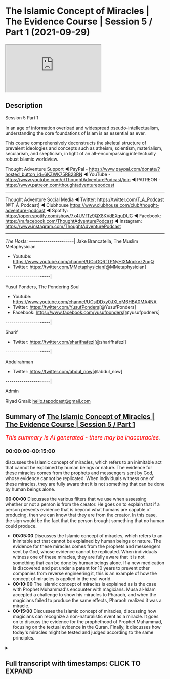 # The Islamic Concept of Miracles | The Evidence Course | Session 5 / Part 1 (2021-09-29)

<iframe loading='lazy' allow='autoplay' src='https://www.youtube.com/embed/GCmNMuWWaco'></iframe>

## Description

Session 5  Part 1

In an age of information overload and widespread pseudo-intellectualism, understanding the core foundations of Islam is as essential as ever.

This course comprehensively deconstructs the skeletal structure of prevalent ideologies and concepts such as atheism, scientism, materialism, secularism, and skepticism, in light of an all-encompassing intellectually robust Islamic worldview.

Thought Adventure Support
◄ PayPal - <https://www.paypal.com/donate/?hosted_button_id=6KZWK75RB23RN>
◄ YouTube - <https://www.youtube.com/c/ThoughtAdventurePodcast/join>
◄ PATREON - <https://www.patreon.com/thoughtadventurepodcast>
____________________________________________________________________

Thought Adventure Social Media
◄ Twitter: <https://twitter.com/T_A_Podcast​​> [@T_A_Podcast]
◄ Clubhouse <https://www.clubhouse.com/club/thought-adventure-podcast>
◄ Spotify: <https://open.spotify.com/show/7x4UVfTz9QX8KVdEXquDUC>
◄ Facebook: <https://m.facebook.com/ThoughtAdventurePodcast>
◄ Instagram: <https://www.instagram.com/ThoughtAdventurePodcast​>

----------------------------------------------------------------

*The Hosts:*
----------------------|
Jake Brancatella, The Muslim Metaphysician

- Youtube: <https://www.youtube.com/channel/UCcGQRfTPNyHlXMqckvz2uqQ>
- Twitter:  <https://twitter.com/MMetaphysician​​> [@MMetaphysician]

----------------------|

Yusuf Ponders, The Pondering Soul

- Youtube: <https://www.youtube.com/channel/UCsiDDxy0JXLqM6HBA0MA4NA>
- Twitter: <https://twitter.com/YusufPonders​​> [@YusufPonders]
- Facebook: <https://www.facebook.com/yusufponders​> [@yusufpodners]

----------------------|

Sharif

- Twitter: <https://twitter.com/sharifhafezi​​> [@sharifhafezi]

----------------------|

Abdulrahman

- Twitter: <https://twitter.com/abdul_now​> [@abdul_now]

----------------------|

Admin

Riyad
Gmail: hello.tapodcast@gmail.com

## Summary of [The Islamic Concept of Miracles | The Evidence Course | Session 5 / Part 1](https://www.youtube.com/watch?v=GCmNMuWWaco)

*<span style="color:red; font-size:125%">This summary is AI generated - there may be inaccuracies</span>. [](/)*

### <a onclick="modifyYTiframeseektime('0')">00:00:00-00:15:00</a>

 discusses the Islamic concept of miracles, which refers to an inimitable act that cannot be explained by human beings or nature. The evidence for these miracles comes from the prophets and messengers sent by God, whose evidence cannot be replicated. When individuals witness one of these miracles, they are fully aware that it is not something that can be done by human beings alone.

**<a onclick="modifyYTiframeseektime('0')">00:00:00</a>** Discusses the various filters that we use when assessing whether or not a person is from the creator. He goes on to explain that if a person presents evidence that is beyond what humans are capable of producing, then we can know that they are from the creator. In this case, the sign would be the fact that the person brought something that no human could produce.

- **<a onclick="modifyYTiframeseektime('300')">00:05:00</a>** Discusses the Islamic concept of miracles, which refers to an inimitable act that cannot be explained by human beings or nature. The evidence for these miracles comes from the prophets and messengers sent by God, whose evidence cannot be replicated. When individuals witness one of these miracles, they are fully aware that it is not something that can be done by human beings alone. If a new medication is discovered and put under a patent for 10 years to prevent other companies from reverse engineering it, this is an example of how the concept of miracles is applied in the real world.
- **<a onclick="modifyYTiframeseektime('600')">00:10:00</a>** The Islamic concept of miracles is explained  as is the case with Prophet Muhammad's encounter with magicians. Musa al-Islam accepted a challenge to show his miracles to Pharaoh, and when the magicians failed to produce the same effects, Pharaoh realized it was a miracle.
- **<a onclick="modifyYTiframeseektime('900')">00:15:00</a>** Discusses the Islamic concept of miracles, discussing how magicians can recognize a non-naturalistic event as a miracle. It goes on to discuss the evidence for the prophethood of Prophet Muhammad, focusing on the textual evidence in the Quran. Finally, it discusses how today's miracles might be tested and judged according to the same principles.

<details><summary><h2>Full transcript with timestamps: CLICK TO EXPAND</h2></summary>

<a onclick="modifyYTiframeseektime('14')">0:00:14</a> so now we're going into really the the  
<a onclick="modifyYTiframeseektime('16')">0:00:16</a> heart of the matter in terms of about  
<a onclick="modifyYTiframeseektime('19')">0:00:19</a> guidance from the creator  
<a onclick="modifyYTiframeseektime('20')">0:00:20</a> i section five and this is where we're  
<a onclick="modifyYTiframeseektime('23')">0:00:23</a> going to start to look at the miracle or  
<a onclick="modifyYTiframeseektime('25')">0:00:25</a> what we understand as the more jesus of  
<a onclick="modifyYTiframeseektime('27')">0:00:27</a> the prophet sallallahu alaihi in order  
<a onclick="modifyYTiframeseektime('29')">0:00:29</a> to prove the prophethood  
<a onclick="modifyYTiframeseektime('32')">0:00:32</a> but as i'm speaking i want you to  
<a onclick="modifyYTiframeseektime('33')">0:00:33</a> imagine that you're watching this video  
<a onclick="modifyYTiframeseektime('36')">0:00:36</a> and suddenly you hear the knocking on  
<a onclick="modifyYTiframeseektime('38')">0:00:38</a> the door  
<a onclick="modifyYTiframeseektime('39')">0:00:39</a> and you think well who's that  
<a onclick="modifyYTiframeseektime('41')">0:00:41</a> so you walk towards the door you open  
<a onclick="modifyYTiframeseektime('43')">0:00:43</a> the door and you have somebody there  
<a onclick="modifyYTiframeseektime('45')">0:00:45</a> who's claiming that he's received  
<a onclick="modifyYTiframeseektime('47')">0:00:47</a> revelation and guidance from the creator  
<a onclick="modifyYTiframeseektime('49')">0:00:49</a> you've already accepted that the creator  
<a onclick="modifyYTiframeseektime('51')">0:00:51</a> exists you've already accepted that we  
<a onclick="modifyYTiframeseektime('53')">0:00:53</a> have this innate nature that seeks out  
<a onclick="modifyYTiframeseektime('54')">0:00:54</a> the guidance from the creator and  
<a onclick="modifyYTiframeseektime('56')">0:00:56</a> therefore this is a person now has said  
<a onclick="modifyYTiframeseektime('59')">0:00:59</a> he's got that guidance would we accept  
<a onclick="modifyYTiframeseektime('61')">0:01:01</a> it  
<a onclick="modifyYTiframeseektime('62')">0:01:02</a> obviously not  
<a onclick="modifyYTiframeseektime('64')">0:01:04</a> we would naturally ask the question  
<a onclick="modifyYTiframeseektime('67')">0:01:07</a> where's your evidence where's your proof  
<a onclick="modifyYTiframeseektime('69')">0:01:09</a> and we would have certain filters as  
<a onclick="modifyYTiframeseektime('71')">0:01:11</a> well  
<a onclick="modifyYTiframeseektime('72')">0:01:12</a> in order to understand whether this  
<a onclick="modifyYTiframeseektime('74')">0:01:14</a> person is actually giving us revelation  
<a onclick="modifyYTiframeseektime('78')">0:01:18</a> from the creator  
<a onclick="modifyYTiframeseektime('79')">0:01:19</a> and why do we why do i say we have these  
<a onclick="modifyYTiframeseektime('81')">0:01:21</a> filters because some people say oh you  
<a onclick="modifyYTiframeseektime('83')">0:01:23</a> know what it's so difficult to go out  
<a onclick="modifyYTiframeseektime('86')">0:01:26</a> there and work out which religion is  
<a onclick="modifyYTiframeseektime('87')">0:01:27</a> correct because there's so many  
<a onclick="modifyYTiframeseektime('89')">0:01:29</a> religions out there do i have to study  
<a onclick="modifyYTiframeseektime('90')">0:01:30</a> every single religion in order to know  
<a onclick="modifyYTiframeseektime('93')">0:01:33</a> you know which one is from the guidance  
<a onclick="modifyYTiframeseektime('94')">0:01:34</a> from the creator but we've already got  
<a onclick="modifyYTiframeseektime('96')">0:01:36</a> filters  
<a onclick="modifyYTiframeseektime('97')">0:01:37</a> the first one is that if the religion  
<a onclick="modifyYTiframeseektime('100')">0:01:40</a> doesn't refer back to a creator like  
<a onclick="modifyYTiframeseektime('102')">0:01:42</a> maybe buddhism  
<a onclick="modifyYTiframeseektime('104')">0:01:44</a> then we know that that's incorrect  
<a onclick="modifyYTiframeseektime('105')">0:01:45</a> because there is a creator and therefore  
<a onclick="modifyYTiframeseektime('107')">0:01:47</a> this creator is the one whom we seek to  
<a onclick="modifyYTiframeseektime('109')">0:01:49</a> worship  
<a onclick="modifyYTiframeseektime('110')">0:01:50</a> similarly  
<a onclick="modifyYTiframeseektime('111')">0:01:51</a> if there's a a religion that claims to  
<a onclick="modifyYTiframeseektime('114')">0:01:54</a> be guidance from  
<a onclick="modifyYTiframeseektime('116')">0:01:56</a> the divine but believes in multiple gods  
<a onclick="modifyYTiframeseektime('119')">0:01:59</a> you can say well that's incorrect that's  
<a onclick="modifyYTiframeseektime('121')">0:02:01</a> irrational because there must be only  
<a onclick="modifyYTiframeseektime('123')">0:02:03</a> one creator and that is uh the necessary  
<a onclick="modifyYTiframeseektime('126')">0:02:06</a> independent being allah  
<a onclick="modifyYTiframeseektime('128')">0:02:08</a> so we can negate that  
<a onclick="modifyYTiframeseektime('130')">0:02:10</a> similarly if somebody turns around and  
<a onclick="modifyYTiframeseektime('132')">0:02:12</a> he starts to describe the creator or  
<a onclick="modifyYTiframeseektime('134')">0:02:14</a> talks about the creator as human being  
<a onclick="modifyYTiframeseektime('136')">0:02:16</a> or having human features or features of  
<a onclick="modifyYTiframeseektime('139')">0:02:19</a> creation i features of limited  
<a onclick="modifyYTiframeseektime('141')">0:02:21</a> contingent  
<a onclick="modifyYTiframeseektime('142')">0:02:22</a> limited contingent possible beings then  
<a onclick="modifyYTiframeseektime('144')">0:02:24</a> we can discount this particular religion  
<a onclick="modifyYTiframeseektime('148')">0:02:28</a> so we're only actually left with maybe  
<a onclick="modifyYTiframeseektime('150')">0:02:30</a> one or two  
<a onclick="modifyYTiframeseektime('152')">0:02:32</a> and obviously from this perspective we  
<a onclick="modifyYTiframeseektime('154')">0:02:34</a> are looking at the belief in  
<a onclick="modifyYTiframeseektime('157')">0:02:37</a> islam and what what it what it  
<a onclick="modifyYTiframeseektime('159')">0:02:39</a> how do we establish that but imagine if  
<a onclick="modifyYTiframeseektime('161')">0:02:41</a> this person knocked on the door so he he  
<a onclick="modifyYTiframeseektime('164')">0:02:44</a> goes through our filters he believes  
<a onclick="modifyYTiframeseektime('166')">0:02:46</a> that there is a creator he believes that  
<a onclick="modifyYTiframeseektime('167')">0:02:47</a> there's one creator he believes that the  
<a onclick="modifyYTiframeseektime('169')">0:02:49</a> creator is different to creation and is  
<a onclick="modifyYTiframeseektime('173')">0:02:53</a> you know beyond limitations and  
<a onclick="modifyYTiframeseektime('176')">0:02:56</a> therefore independent eternal and he  
<a onclick="modifyYTiframeseektime('178')">0:02:58</a> still claims  
<a onclick="modifyYTiframeseektime('179')">0:02:59</a> that he's got the guidance would we  
<a onclick="modifyYTiframeseektime('181')">0:03:01</a> accept it  
<a onclick="modifyYTiframeseektime('182')">0:03:02</a> no the next question would naturally  
<a onclick="modifyYTiframeseektime('184')">0:03:04</a> remain  
<a onclick="modifyYTiframeseektime('186')">0:03:06</a> where's your evidence where's your proof  
<a onclick="modifyYTiframeseektime('189')">0:03:09</a> where's the sign or the evidence for us  
<a onclick="modifyYTiframeseektime('192')">0:03:12</a> to know that what you're saying is  
<a onclick="modifyYTiframeseektime('194')">0:03:14</a> actually from the creator  
<a onclick="modifyYTiframeseektime('196')">0:03:16</a> and so we have to ask ourselves the  
<a onclick="modifyYTiframeseektime('198')">0:03:18</a> question  
<a onclick="modifyYTiframeseektime('199')">0:03:19</a> what in this situation would constitute  
<a onclick="modifyYTiframeseektime('201')">0:03:21</a> proof what would constitute evidence  
<a onclick="modifyYTiframeseektime('203')">0:03:23</a> that a person's claim to receive message  
<a onclick="modifyYTiframeseektime('206')">0:03:26</a> from the divine from the creator from  
<a onclick="modifyYTiframeseektime('208')">0:03:28</a> allah  
<a onclick="modifyYTiframeseektime('210')">0:03:30</a> is actually a true evidence  
<a onclick="modifyYTiframeseektime('214')">0:03:34</a> and  
<a onclick="modifyYTiframeseektime('216')">0:03:36</a> really what we understand  
<a onclick="modifyYTiframeseektime('218')">0:03:38</a> that the only way that we could work out  
<a onclick="modifyYTiframeseektime('220')">0:03:40</a> whether this person is really truly from  
<a onclick="modifyYTiframeseektime('222')">0:03:42</a> the creator really truly from any the uh  
<a onclick="modifyYTiframeseektime('227')">0:03:47</a> you know receiving a message or evidence  
<a onclick="modifyYTiframeseektime('229')">0:03:49</a> from the creator from allah  
<a onclick="modifyYTiframeseektime('231')">0:03:51</a> then as a result we would seek out the  
<a onclick="modifyYTiframeseektime('233')">0:03:53</a> only way we'd do that is we would seek  
<a onclick="modifyYTiframeseektime('235')">0:03:55</a> out some sign or evidence that only the  
<a onclick="modifyYTiframeseektime('238')">0:03:58</a> creator himself  
<a onclick="modifyYTiframeseektime('240')">0:04:00</a> allah  
<a onclick="modifyYTiframeseektime('242')">0:04:02</a> could produce  
<a onclick="modifyYTiframeseektime('244')">0:04:04</a> so it would be something that would be  
<a onclick="modifyYTiframeseektime('245')">0:04:05</a> beyond what human beings could do so if  
<a onclick="modifyYTiframeseektime('248')">0:04:08</a> a person turns around and said my sign  
<a onclick="modifyYTiframeseektime('250')">0:04:10</a> or my evidence that i am from the  
<a onclick="modifyYTiframeseektime('251')">0:04:11</a> creator and he brings out you know  
<a onclick="modifyYTiframeseektime('254')">0:04:14</a> you know something you know some sort of  
<a onclick="modifyYTiframeseektime('256')">0:04:16</a> weird evidence but the evidence is  
<a onclick="modifyYTiframeseektime('258')">0:04:18</a> something that i could have produced or  
<a onclick="modifyYTiframeseektime('260')">0:04:20</a> another person i know could have  
<a onclick="modifyYTiframeseektime('262')">0:04:22</a> produced then i know this person doesn't  
<a onclick="modifyYTiframeseektime('264')">0:04:24</a> really have a sign or evidence that he  
<a onclick="modifyYTiframeseektime('266')">0:04:26</a> is from the creator he is from allah  
<a onclick="modifyYTiframeseektime('270')">0:04:30</a> so  
<a onclick="modifyYTiframeseektime('271')">0:04:31</a> naturally then we would ask the question  
<a onclick="modifyYTiframeseektime('277')">0:04:37</a> naturally then we would ask the question  
<a onclick="modifyYTiframeseektime('279')">0:04:39</a> what is that sign well that sign is the  
<a onclick="modifyYTiframeseektime('281')">0:04:41</a> fact that he's brought something that  
<a onclick="modifyYTiframeseektime('283')">0:04:43</a> has some any uh  
<a onclick="modifyYTiframeseektime('285')">0:04:45</a> you know something that no human being  
<a onclick="modifyYTiframeseektime('287')">0:04:47</a> can do  
<a onclick="modifyYTiframeseektime('288')">0:04:48</a> and so allah he mentions insult hadid  
<a onclick="modifyYTiframeseektime('292')">0:04:52</a> verse chapter 57 verse 25  
<a onclick="modifyYTiframeseektime('302')">0:05:02</a> says indeed we have sent our messengers  
<a onclick="modifyYTiframeseektime('305')">0:05:05</a> with clear proofs  
<a onclick="modifyYTiframeseektime('307')">0:05:07</a> and revealed with them the book the  
<a onclick="modifyYTiframeseektime('309')">0:05:09</a> scripture and the balance  
<a onclick="modifyYTiframeseektime('312')">0:05:12</a> it's the verse that i mentioned in the  
<a onclick="modifyYTiframeseektime('313')">0:05:13</a> previous video  
<a onclick="modifyYTiframeseektime('315')">0:05:15</a> so allah is saying that every time he  
<a onclick="modifyYTiframeseektime('317')">0:05:17</a> sent a messenger  
<a onclick="modifyYTiframeseektime('318')">0:05:18</a> he sent with them evidence and proof  
<a onclick="modifyYTiframeseektime('321')">0:05:21</a> just like we said we would look for  
<a onclick="modifyYTiframeseektime('322')">0:05:22</a> evidence and proof from a person  
<a onclick="modifyYTiframeseektime('325')">0:05:25</a> knocking on our door claiming that he's  
<a onclick="modifyYTiframeseektime('326')">0:05:26</a> got guidance then similarly we would  
<a onclick="modifyYTiframeseektime('328')">0:05:28</a> look for evidence and alice panzer says  
<a onclick="modifyYTiframeseektime('331')">0:05:31</a> that he has sent messengers with  
<a onclick="modifyYTiframeseektime('332')">0:05:32</a> evidence and proof and what is that  
<a onclick="modifyYTiframeseektime('335')">0:05:35</a> evidence and proof that we're looking  
<a onclick="modifyYTiframeseektime('336')">0:05:36</a> for the inimitable or the the ability to  
<a onclick="modifyYTiframeseektime('339')">0:05:39</a> produce or evidence something that only  
<a onclick="modifyYTiframeseektime('342')">0:05:42</a> the creator could have brought about  
<a onclick="modifyYTiframeseektime('344')">0:05:44</a> this is what we're looking for  
<a onclick="modifyYTiframeseektime('346')">0:05:46</a> in essence what we are looking for is  
<a onclick="modifyYTiframeseektime('349')">0:05:49</a> something that we call a miracle or in  
<a onclick="modifyYTiframeseektime('352')">0:05:52</a> arabic more precisely  
<a onclick="modifyYTiframeseektime('355')">0:05:55</a> inimitable acts so we're looking for an  
<a onclick="modifyYTiframeseektime('357')">0:05:57</a> inimitable act what we also could refer  
<a onclick="modifyYTiframeseektime('360')">0:06:00</a> to as a non-naturalistic explanation not  
<a onclick="modifyYTiframeseektime('363')">0:06:03</a> something i could explain by the nature  
<a onclick="modifyYTiframeseektime('365')">0:06:05</a> not something i could explain by human  
<a onclick="modifyYTiframeseektime('367')">0:06:07</a> being production but rather it has no  
<a onclick="modifyYTiframeseektime('370')">0:06:10</a> explanation except that they say you  
<a onclick="modifyYTiframeseektime('372')">0:06:12</a> know it has to have come from the  
<a onclick="modifyYTiframeseektime('374')">0:06:14</a> creator in order to cause that for  
<a onclick="modifyYTiframeseektime('376')">0:06:16</a> example  
<a onclick="modifyYTiframeseektime('377')">0:06:17</a> the event of prophet ibrahim  
<a onclick="modifyYTiframeseektime('379')">0:06:19</a> alaihissalam who was thrown into the  
<a onclick="modifyYTiframeseektime('381')">0:06:21</a> fire yet the fire did not burn him  
<a onclick="modifyYTiframeseektime('383')">0:06:23</a> so the natural law the natural  
<a onclick="modifyYTiframeseektime('386')">0:06:26</a> expectation would be and the attribute  
<a onclick="modifyYTiframeseektime('388')">0:06:28</a> of fire is that it burns but when the  
<a onclick="modifyYTiframeseektime('391')">0:06:31</a> attribute is stopped  
<a onclick="modifyYTiframeseektime('393')">0:06:33</a> that ability to stop the fire from  
<a onclick="modifyYTiframeseektime('395')">0:06:35</a> burning a human being is beyond human  
<a onclick="modifyYTiframeseektime('398')">0:06:38</a> capability it has no naturalistic  
<a onclick="modifyYTiframeseektime('400')">0:06:40</a> explanation the only one who could have  
<a onclick="modifyYTiframeseektime('402')">0:06:42</a> changed the attribute of fire is the one  
<a onclick="modifyYTiframeseektime('404')">0:06:44</a> who placed the attribute of fire to burn  
<a onclick="modifyYTiframeseektime('406')">0:06:46</a> in the first place which is allah or we  
<a onclick="modifyYTiframeseektime('409')">0:06:49</a> have the example of musa alayhi salaam  
<a onclick="modifyYTiframeseektime('412')">0:06:52</a> whose staff turned into a snake  
<a onclick="modifyYTiframeseektime('414')">0:06:54</a> or prophet isa al-islam who was given  
<a onclick="modifyYTiframeseektime('417')">0:06:57</a> the ability to heal the sick and even  
<a onclick="modifyYTiframeseektime('419')">0:06:59</a> bring the dead back to life but in allah  
<a onclick="modifyYTiframeseektime('421')">0:07:01</a> by the permission of allah  
<a onclick="modifyYTiframeseektime('423')">0:07:03</a> so how do these signs indicate that they  
<a onclick="modifyYTiframeseektime('424')">0:07:04</a> are messengers of god as we said they  
<a onclick="modifyYTiframeseektime('427')">0:07:07</a> are signs that cannot be replicated by  
<a onclick="modifyYTiframeseektime('429')">0:07:09</a> human beings  
<a onclick="modifyYTiframeseektime('431')">0:07:11</a> meaning there are signs that have no  
<a onclick="modifyYTiframeseektime('433')">0:07:13</a> naturalistic explanation to why they  
<a onclick="modifyYTiframeseektime('435')">0:07:15</a> exist in the first place  
<a onclick="modifyYTiframeseektime('438')">0:07:18</a> so  
<a onclick="modifyYTiframeseektime('442')">0:07:22</a> so when we understand  
<a onclick="modifyYTiframeseektime('444')">0:07:24</a> that this is what's occurring that there  
<a onclick="modifyYTiframeseektime('445')">0:07:25</a> is uh there's something that we cannot  
<a onclick="modifyYTiframeseektime('447')">0:07:27</a> replicate  
<a onclick="modifyYTiframeseektime('449')">0:07:29</a> then the second aspect of regards to  
<a onclick="modifyYTiframeseektime('450')">0:07:30</a> this is that okay how do i know that no  
<a onclick="modifyYTiframeseektime('453')">0:07:33</a> human being could replicate no is beyond  
<a onclick="modifyYTiframeseektime('455')">0:07:35</a> human production it's non-naturalistic  
<a onclick="modifyYTiframeseektime('457')">0:07:37</a> explanation well if i know the subject  
<a onclick="modifyYTiframeseektime('459')">0:07:39</a> area  
<a onclick="modifyYTiframeseektime('460')">0:07:40</a> and the people know the subject area so  
<a onclick="modifyYTiframeseektime('462')">0:07:42</a> if this person comes to me and he says  
<a onclick="modifyYTiframeseektime('464')">0:07:44</a> oh no human being can do this and he  
<a onclick="modifyYTiframeseektime('466')">0:07:46</a> mentioned something about  
<a onclick="modifyYTiframeseektime('468')">0:07:48</a> you know something i have absolutely no  
<a onclick="modifyYTiframeseektime('470')">0:07:50</a> clue about  
<a onclick="modifyYTiframeseektime('471')">0:07:51</a> yeah then i can't test and verify  
<a onclick="modifyYTiframeseektime('473')">0:07:53</a> whether it has non-human production or  
<a onclick="modifyYTiframeseektime('476')">0:07:56</a> not i would need to seek out you know uh  
<a onclick="modifyYTiframeseektime('479')">0:07:59</a> to understand the area so when the the  
<a onclick="modifyYTiframeseektime('483')">0:08:03</a> prophets and the messengers were sent  
<a onclick="modifyYTiframeseektime('485')">0:08:05</a> and they were sent with proofs and  
<a onclick="modifyYTiframeseektime('486')">0:08:06</a> evidences the evidences that they were  
<a onclick="modifyYTiframeseektime('488')">0:08:08</a> sent the inimitable act that they sent  
<a onclick="modifyYTiframeseektime('491')">0:08:11</a> with was in a subject area that the  
<a onclick="modifyYTiframeseektime('493')">0:08:13</a> people themselves were aware of they  
<a onclick="modifyYTiframeseektime('495')">0:08:15</a> understood  
<a onclick="modifyYTiframeseektime('496')">0:08:16</a> yeah so when during isa alaihissalam the  
<a onclick="modifyYTiframeseektime('499')">0:08:19</a> people well aware of science  
<a onclick="modifyYTiframeseektime('501')">0:08:21</a> and the you know the science behind the  
<a onclick="modifyYTiframeseektime('503')">0:08:23</a> medicine for their time i  
<a onclick="modifyYTiframeseektime('506')">0:08:26</a> for their time they knew what was  
<a onclick="modifyYTiframeseektime('508')">0:08:28</a> capable for human beings to do and what  
<a onclick="modifyYTiframeseektime('511')">0:08:31</a> was not capable for human beings to do  
<a onclick="modifyYTiframeseektime('513')">0:08:33</a> when it comes to curing the sick yeah  
<a onclick="modifyYTiframeseektime('516')">0:08:36</a> and so when they were able to witness  
<a onclick="modifyYTiframeseektime('518')">0:08:38</a> what isa alaihissalam did they were  
<a onclick="modifyYTiframeseektime('520')">0:08:40</a> fully aware that what he did was not  
<a onclick="modifyYTiframeseektime('523')">0:08:43</a> something within human productive  
<a onclick="modifyYTiframeseektime('526')">0:08:46</a> capacity  
<a onclick="modifyYTiframeseektime('527')">0:08:47</a> now  
<a onclick="modifyYTiframeseektime('528')">0:08:48</a> somebody may argue and say well okay  
<a onclick="modifyYTiframeseektime('530')">0:08:50</a> what if isa alaihi  
<a onclick="modifyYTiframeseektime('533')">0:08:53</a> had a novel treatment to diseases  
<a onclick="modifyYTiframeseektime('536')">0:08:56</a> and therefore he was producing something  
<a onclick="modifyYTiframeseektime('538')">0:08:58</a> and maybe the the other doctors didn't  
<a onclick="modifyYTiframeseektime('539')">0:08:59</a> know about it and he's got some new  
<a onclick="modifyYTiframeseektime('541')">0:09:01</a> treatment  
<a onclick="modifyYTiframeseektime('542')">0:09:02</a> well if we cast our minds back to the  
<a onclick="modifyYTiframeseektime('544')">0:09:04</a> definition of rational thinking  
<a onclick="modifyYTiframeseektime('546')">0:09:06</a> we said that thought arises from sensing  
<a onclick="modifyYTiframeseektime('549')">0:09:09</a> reality and then linking it to previous  
<a onclick="modifyYTiframeseektime('551')">0:09:11</a> information  
<a onclick="modifyYTiframeseektime('552')">0:09:12</a> previous information is something we  
<a onclick="modifyYTiframeseektime('554')">0:09:14</a> acquire from the people and the society  
<a onclick="modifyYTiframeseektime('556')">0:09:16</a> around us  
<a onclick="modifyYTiframeseektime('558')">0:09:18</a> so even if we innovate in an idea or  
<a onclick="modifyYTiframeseektime('560')">0:09:20</a> technology all we're doing is taking the  
<a onclick="modifyYTiframeseektime('563')">0:09:23</a> prevalent knowledge that exists and  
<a onclick="modifyYTiframeseektime('566')">0:09:26</a> maybe arranging it in a novel fashion  
<a onclick="modifyYTiframeseektime('569')">0:09:29</a> and then producing some new way of you  
<a onclick="modifyYTiframeseektime('572')">0:09:32</a> know a new understanding but if it is  
<a onclick="modifyYTiframeseektime('574')">0:09:34</a> taking from the pre-existing knowledge  
<a onclick="modifyYTiframeseektime('576')">0:09:36</a> and utilizing in a new way then that  
<a onclick="modifyYTiframeseektime('578')">0:09:38</a> means that other people can take what we  
<a onclick="modifyYTiframeseektime('580')">0:09:40</a> have done  
<a onclick="modifyYTiframeseektime('581')">0:09:41</a> reverse engineer it and understand how  
<a onclick="modifyYTiframeseektime('584')">0:09:44</a> it operates  
<a onclick="modifyYTiframeseektime('586')">0:09:46</a> and this is exactly why pharmaceutical  
<a onclick="modifyYTiframeseektime('588')">0:09:48</a> industries in the west whenever they  
<a onclick="modifyYTiframeseektime('590')">0:09:50</a> discover a new medicine they put it  
<a onclick="modifyYTiframeseektime('592')">0:09:52</a> under a patent for 10 years  
<a onclick="modifyYTiframeseektime('595')">0:09:55</a> and that's to prevent other  
<a onclick="modifyYTiframeseektime('596')">0:09:56</a> pharmaceutical companies reverse  
<a onclick="modifyYTiframeseektime('598')">0:09:58</a> engineering their drug  
<a onclick="modifyYTiframeseektime('600')">0:10:00</a> understanding its mode of action and  
<a onclick="modifyYTiframeseektime('602')">0:10:02</a> then replicating it in their own  
<a onclick="modifyYTiframeseektime('604')">0:10:04</a> laboratories so they understand you can  
<a onclick="modifyYTiframeseektime('606')">0:10:06</a> maybe produce something relatively new  
<a onclick="modifyYTiframeseektime('608')">0:10:08</a> you're taking it from the existing  
<a onclick="modifyYTiframeseektime('610')">0:10:10</a> knowledge and as a result another person  
<a onclick="modifyYTiframeseektime('612')">0:10:12</a> can look at what you've done  
<a onclick="modifyYTiframeseektime('614')">0:10:14</a> look at the knowledge set that you've  
<a onclick="modifyYTiframeseektime('615')">0:10:15</a> depended upon and reverse engineer and  
<a onclick="modifyYTiframeseektime('618')">0:10:18</a> produce it  
<a onclick="modifyYTiframeseektime('619')">0:10:19</a> so east alisam  
<a onclick="modifyYTiframeseektime('621')">0:10:21</a> you know could not have simply obtained  
<a onclick="modifyYTiframeseektime('623')">0:10:23</a> the knowledge you know from the existing  
<a onclick="modifyYTiframeseektime('626')">0:10:26</a> environment  
<a onclick="modifyYTiframeseektime('627')">0:10:27</a> if other people could not replicate what  
<a onclick="modifyYTiframeseektime('630')">0:10:30</a> he did  
<a onclick="modifyYTiframeseektime('631')">0:10:31</a> but rather isa al-islam produced  
<a onclick="modifyYTiframeseektime('633')">0:10:33</a> something that even the doctors and the  
<a onclick="modifyYTiframeseektime('635')">0:10:35</a> medics and the scientists at that time  
<a onclick="modifyYTiframeseektime('637')">0:10:37</a> recognized was impossible for human  
<a onclick="modifyYTiframeseektime('639')">0:10:39</a> beings to do was beyond the scope of the  
<a onclick="modifyYTiframeseektime('642')">0:10:42</a> knowledge set that existed within the  
<a onclick="modifyYTiframeseektime('644')">0:10:44</a> society and therefore could have only  
<a onclick="modifyYTiframeseektime('647')">0:10:47</a> been from the creator who created life  
<a onclick="modifyYTiframeseektime('650')">0:10:50</a> and death illness and disease  
<a onclick="modifyYTiframeseektime('657')">0:10:57</a> hence that's why we call these you know  
<a onclick="modifyYTiframeseektime('660')">0:11:00</a> miracles or marriages in arabic i  
<a onclick="modifyYTiframeseektime('661')">0:11:01</a> inimitable events because they don't  
<a onclick="modifyYTiframeseektime('663')">0:11:03</a> can't be imitated can't be produced and  
<a onclick="modifyYTiframeseektime('666')">0:11:06</a> we say we see this same pattern with  
<a onclick="modifyYTiframeseektime('668')">0:11:08</a> regards to musa alaysalam and the  
<a onclick="modifyYTiframeseektime('670')">0:11:10</a> miracle and sign that he was given when  
<a onclick="modifyYTiframeseektime('672')">0:11:12</a> he was sent to speak to fur  
<a onclick="modifyYTiframeseektime('674')">0:11:14</a> and he called him to the rational  
<a onclick="modifyYTiframeseektime('676')">0:11:16</a> concept of worshiping worshipping one  
<a onclick="modifyYTiframeseektime('678')">0:11:18</a> allah and accepting him as a prophet  
<a onclick="modifyYTiframeseektime('681')">0:11:21</a> and in this discussion in the discussion  
<a onclick="modifyYTiframeseektime('684')">0:11:24</a> that he had with musa with musa  
<a onclick="modifyYTiframeseektime('689')">0:11:29</a> and indeed we showed to him  
<a onclick="modifyYTiframeseektime('692')">0:11:32</a> our signs and evidence but he denied and  
<a onclick="modifyYTiframeseektime('695')">0:11:35</a> refused  
<a onclick="modifyYTiframeseektime('696')">0:11:36</a> and what was and this is always a sign  
<a onclick="modifyYTiframeseektime('699')">0:11:39</a> in the evidence as we know prophet  
<a onclick="modifyYTiframeseektime('701')">0:11:41</a> al-islam was able to have he carried a  
<a onclick="modifyYTiframeseektime('703')">0:11:43</a> staff and when he placed the staff down  
<a onclick="modifyYTiframeseektime('705')">0:11:45</a> it turned into a snake yeah and so  
<a onclick="modifyYTiframeseektime('708')">0:11:48</a> when far owned saw this what was  
<a onclick="modifyYTiframeseektime('711')">0:11:51</a> firaoun's response  
<a onclick="modifyYTiframeseektime('713')">0:11:53</a> he goes and it's mentioned in sultan  
<a onclick="modifyYTiframeseektime('715')">0:11:55</a> verse 58 then verily we can pre he said  
<a onclick="modifyYTiframeseektime('718')">0:11:58</a> then verily we can produce the magic the  
<a onclick="modifyYTiframeseektime('721')">0:12:01</a> like thereof so i'll point a meeting  
<a onclick="modifyYTiframeseektime('723')">0:12:03</a> between us and you  
<a onclick="modifyYTiframeseektime('725')">0:12:05</a> which neither we nor you shall fail to  
<a onclick="modifyYTiframeseektime('727')">0:12:07</a> keep in an open wide place where both  
<a onclick="modifyYTiframeseektime('730')">0:12:10</a> shall have at just an equal chance and  
<a onclick="modifyYTiframeseektime('733')">0:12:13</a> the people who can witness it they can  
<a onclick="modifyYTiframeseektime('734')">0:12:14</a> witness the competition  
<a onclick="modifyYTiframeseektime('736')">0:12:16</a> so ferrari's explaining that he's got  
<a onclick="modifyYTiframeseektime('738')">0:12:18</a> magicians as well he's got experts who  
<a onclick="modifyYTiframeseektime('741')">0:12:21</a> can do this type of magic yeah so like  
<a onclick="modifyYTiframeseektime('744')">0:12:24</a> during isla islam who had hell held  
<a onclick="modifyYTiframeseektime('747')">0:12:27</a> expertise in medicine during farrow's  
<a onclick="modifyYTiframeseektime('749')">0:12:29</a> time they had people held expertise in  
<a onclick="modifyYTiframeseektime('752')">0:12:32</a> illusion and trickery you know give the  
<a onclick="modifyYTiframeseektime('754')">0:12:34</a> appearance of magic  
<a onclick="modifyYTiframeseektime('755')">0:12:35</a> so pharaoh challenged musa al-islam's  
<a onclick="modifyYTiframeseektime('758')">0:12:38</a> claim to prophethood by saying that what  
<a onclick="modifyYTiframeseektime('761')">0:12:41</a> he did was within human capability and  
<a onclick="modifyYTiframeseektime('763')">0:12:43</a> this was not a sign of god  
<a onclick="modifyYTiframeseektime('765')">0:12:45</a> and  
<a onclick="modifyYTiframeseektime('767')">0:12:47</a> musa al-islam he accepted the challenge  
<a onclick="modifyYTiframeseektime('769')">0:12:49</a> and he said  
<a onclick="modifyYTiframeseektime('770')">0:12:50</a> your appointed meeting day is the day of  
<a onclick="modifyYTiframeseektime('772')">0:12:52</a> the festival and let the people assemble  
<a onclick="modifyYTiframeseektime('774')">0:12:54</a> when the sun has risen for noon so musa  
<a onclick="modifyYTiframeseektime('777')">0:12:57</a> have known he accepted the challenge but  
<a onclick="modifyYTiframeseektime('778')">0:12:58</a> he said let's make it on the day of  
<a onclick="modifyYTiframeseektime('780')">0:13:00</a> festival when as many people as possible  
<a onclick="modifyYTiframeseektime('783')">0:13:03</a> can witness what's going to occur  
<a onclick="modifyYTiframeseektime('785')">0:13:05</a> and we know what the story was and what  
<a onclick="modifyYTiframeseektime('787')">0:13:07</a> occurred  
<a onclick="modifyYTiframeseektime('789')">0:13:09</a> the magicians placed their staffs down  
<a onclick="modifyYTiframeseektime('792')">0:13:12</a> made the appearance that they became  
<a onclick="modifyYTiframeseektime('793')">0:13:13</a> alive  
<a onclick="modifyYTiframeseektime('794')">0:13:14</a> and then musa al-islam placed his staff  
<a onclick="modifyYTiframeseektime('797')">0:13:17</a> down and it swallowed up those other  
<a onclick="modifyYTiframeseektime('800')">0:13:20</a> apparent snakes or the the various  
<a onclick="modifyYTiframeseektime('802')">0:13:22</a> illusions that were in trickery that was  
<a onclick="modifyYTiframeseektime('804')">0:13:24</a> done by the the pharaoh's magicians  
<a onclick="modifyYTiframeseektime('808')">0:13:28</a> so what was also interesting here  
<a onclick="modifyYTiframeseektime('811')">0:13:31</a> is this  
<a onclick="modifyYTiframeseektime('812')">0:13:32</a> is that not the no you know the normal  
<a onclick="modifyYTiframeseektime('815')">0:13:35</a> people who are witnessing this event  
<a onclick="modifyYTiframeseektime('818')">0:13:38</a> they might not know and might not have  
<a onclick="modifyYTiframeseektime('820')">0:13:40</a> the expertise in the magic you know what  
<a onclick="modifyYTiframeseektime('822')">0:13:42</a> human beings can or cannot do in this  
<a onclick="modifyYTiframeseektime('824')">0:13:44</a> area of magic or trickery or illusion  
<a onclick="modifyYTiframeseektime('827')">0:13:47</a> but the experts at that time were the  
<a onclick="modifyYTiframeseektime('829')">0:13:49</a> seven magicians they knew what was  
<a onclick="modifyYTiframeseektime('832')">0:13:52</a> capable by human beings  
<a onclick="modifyYTiframeseektime('834')">0:13:54</a> they were able to recognize whether it's  
<a onclick="modifyYTiframeseektime('836')">0:13:56</a> something within the capacity of human  
<a onclick="modifyYTiframeseektime('837')">0:13:57</a> production or not and so what was very  
<a onclick="modifyYTiframeseektime('840')">0:14:00</a> interesting and no uh you know point to  
<a onclick="modifyYTiframeseektime('843')">0:14:03</a> note even though these were pharaoh's  
<a onclick="modifyYTiframeseektime('845')">0:14:05</a> magicians  
<a onclick="modifyYTiframeseektime('846')">0:14:06</a> pharaoh's magician is mentioned in the  
<a onclick="modifyYTiframeseektime('848')">0:14:08</a> quran he says so the magicians fell down  
<a onclick="modifyYTiframeseektime('850')">0:14:10</a> prostrate they made sud they said we  
<a onclick="modifyYTiframeseektime('853')">0:14:13</a> believe in the lord of haroon and moosa  
<a onclick="modifyYTiframeseektime('857')">0:14:17</a> so these these magicians they are like a  
<a onclick="modifyYTiframeseektime('861')">0:14:21</a> they're like a proof  
<a onclick="modifyYTiframeseektime('862')">0:14:22</a> for the people maybe they don't know how  
<a onclick="modifyYTiframeseektime('865')">0:14:25</a> to discern what is magic and what is a  
<a onclick="modifyYTiframeseektime('866')">0:14:26</a> miracle  
<a onclick="modifyYTiframeseektime('868')">0:14:28</a> but these magicians can and when the  
<a onclick="modifyYTiframeseektime('870')">0:14:30</a> magicians testified to the mortgages to  
<a onclick="modifyYTiframeseektime('873')">0:14:33</a> the inimitable miraculous act of muslim  
<a onclick="modifyYTiframeseektime('876')">0:14:36</a> then that was sufficient evidence for  
<a onclick="modifyYTiframeseektime('878')">0:14:38</a> the people behind them they turned  
<a onclick="modifyYTiframeseektime('879')">0:14:39</a> around so well if they're the experts  
<a onclick="modifyYTiframeseektime('881')">0:14:41</a> and the very experts are saying this is  
<a onclick="modifyYTiframeseektime('884')">0:14:44</a> a definite miracle then it must be a  
<a onclick="modifyYTiframeseektime('886')">0:14:46</a> miracle  
<a onclick="modifyYTiframeseektime('887')">0:14:47</a> and you know pharaoh  
<a onclick="modifyYTiframeseektime('889')">0:14:49</a> he said  
<a onclick="modifyYTiframeseektime('891')">0:14:51</a> he returned and he mentioned he goes  
<a onclick="modifyYTiframeseektime('892')">0:14:52</a> believe you in him musa al-islam before  
<a onclick="modifyYTiframeseektime('895')">0:14:55</a> i give you permission verily he ai  
<a onclick="modifyYTiframeseektime('897')">0:14:57</a> muslim is your chief who taught you  
<a onclick="modifyYTiframeseektime('900')">0:15:00</a> majit so i will surely cut off your  
<a onclick="modifyYTiframeseektime('902')">0:15:02</a> hands and feet on opposite sides and i  
<a onclick="modifyYTiframeseektime('904')">0:15:04</a> will surely crucify you on the trunks of  
<a onclick="modifyYTiframeseektime('907')">0:15:07</a> date palms and you shall  
<a onclick="modifyYTiframeseektime('908')">0:15:08</a> surely know which of us  
<a onclick="modifyYTiframeseektime('911')">0:15:11</a> i for on or the lord of musa can give  
<a onclick="modifyYTiframeseektime('914')">0:15:14</a> you that it can give the severe and more  
<a onclick="modifyYTiframeseektime('916')">0:15:16</a> lasting torment  
<a onclick="modifyYTiframeseektime('917')">0:15:17</a> so through saying i didn't give you  
<a onclick="modifyYTiframeseektime('920')">0:15:20</a> permission to worship the lord of muslim  
<a onclick="modifyYTiframeseektime('923')">0:15:23</a> and so he started to torture them and  
<a onclick="modifyYTiframeseektime('926')">0:15:26</a> you know gave them the most painful  
<a onclick="modifyYTiframeseektime('928')">0:15:28</a> punishment in this life and what's  
<a onclick="modifyYTiframeseektime('930')">0:15:30</a> really interesting  
<a onclick="modifyYTiframeseektime('932')">0:15:32</a> is that they maintain their belief in  
<a onclick="modifyYTiframeseektime('935')">0:15:35</a> allah and belief in the prophethood  
<a onclick="modifyYTiframeseektime('938')">0:15:38</a> and there and even though they're in the  
<a onclick="modifyYTiframeseektime('940')">0:15:40</a> severe torment they said your torment is  
<a onclick="modifyYTiframeseektime('942')">0:15:42</a> only in this life which is temporary the  
<a onclick="modifyYTiframeseektime('945')">0:15:45</a> torment of allah is eternal in the next  
<a onclick="modifyYTiframeseektime('947')">0:15:47</a> life  
<a onclick="modifyYTiframeseektime('948')">0:15:48</a> and his pleasure and the the paradise is  
<a onclick="modifyYTiframeseektime('951')">0:15:51</a> eternal in the next life so you know you  
<a onclick="modifyYTiframeseektime('953')">0:15:53</a> think about it  
<a onclick="modifyYTiframeseektime('954')">0:15:54</a> has got this argument he's basically  
<a onclick="modifyYTiframeseektime('956')">0:15:56</a> saying to the to the magicians well  
<a onclick="modifyYTiframeseektime('958')">0:15:58</a> actually maybe it's musa islam you've  
<a onclick="modifyYTiframeseektime('960')">0:16:00</a> conspired he's the usual chief magician  
<a onclick="modifyYTiframeseektime('962')">0:16:02</a> you just made this trick  
<a onclick="modifyYTiframeseektime('964')">0:16:04</a> up to give this impression now if a  
<a onclick="modifyYTiframeseektime('966')">0:16:06</a> person is pretending based upon some  
<a onclick="modifyYTiframeseektime('970')">0:16:10</a> material outcome some sort of personal  
<a onclick="modifyYTiframeseektime('972')">0:16:12</a> benefit you know out of this conspiracy  
<a onclick="modifyYTiframeseektime('975')">0:16:15</a> you wouldn't face this type of torture  
<a onclick="modifyYTiframeseektime('978')">0:16:18</a> and difficulty and adhere to it if you  
<a onclick="modifyYTiframeseektime('981')">0:16:21</a> didn't believe sincerely that actually  
<a onclick="modifyYTiframeseektime('984')">0:16:24</a> this is  
<a onclick="modifyYTiframeseektime('985')">0:16:25</a> a miracle and therefore musa al-islam is  
<a onclick="modifyYTiframeseektime('988')">0:16:28</a> indeed a prophet  
<a onclick="modifyYTiframeseektime('991')">0:16:31</a> so these magicians they're able to  
<a onclick="modifyYTiframeseektime('994')">0:16:34</a> recognize this non-naturalistic event  
<a onclick="modifyYTiframeseektime('996')">0:16:36</a> they reckon they were also they were  
<a onclick="modifyYTiframeseektime('998')">0:16:38</a> able to recognize that it was beyond  
<a onclick="modifyYTiframeseektime('1000')">0:16:40</a> human production and human capabilities  
<a onclick="modifyYTiframeseektime('1002')">0:16:42</a> they were the first to submit to the  
<a onclick="modifyYTiframeseektime('1004')">0:16:44</a> message of muslim  
<a onclick="modifyYTiframeseektime('1006')">0:16:46</a> so  
<a onclick="modifyYTiframeseektime('1008')">0:16:48</a> this allows us and makes us understand  
<a onclick="modifyYTiframeseektime('1010')">0:16:50</a> the nature of miracles within the  
<a onclick="modifyYTiframeseektime('1013')">0:16:53</a> islamic concept  
<a onclick="modifyYTiframeseektime('1015')">0:16:55</a> firstly  
<a onclick="modifyYTiframeseektime('1016')">0:16:56</a> and this is the sign this is the  
<a onclick="modifyYTiframeseektime('1018')">0:16:58</a> evidence that we're looking for so when  
<a onclick="modifyYTiframeseektime('1019')">0:16:59</a> somebody comes and claims to be have  
<a onclick="modifyYTiframeseektime('1021')">0:17:01</a> divine guidance we're going to look for  
<a onclick="modifyYTiframeseektime('1023')">0:17:03</a> one the first filters regards to you  
<a onclick="modifyYTiframeseektime('1025')">0:17:05</a> know is the revelation that they are  
<a onclick="modifyYTiframeseektime('1027')">0:17:07</a> bringing does it any fit with our con  
<a onclick="modifyYTiframeseektime('1030')">0:17:10</a> rational conception of the creator  
<a onclick="modifyYTiframeseektime('1032')">0:17:12</a> secondly is what they claim as  
<a onclick="modifyYTiframeseektime('1035')">0:17:15</a> revelation from the creator  
<a onclick="modifyYTiframeseektime('1037')">0:17:17</a> uh  
<a onclick="modifyYTiframeseektime('1038')">0:17:18</a> does it do they have a sign  
<a onclick="modifyYTiframeseektime('1040')">0:17:20</a> is that sign that they bring forward  
<a onclick="modifyYTiframeseektime('1043')">0:17:23</a> beyond human capability and has no  
<a onclick="modifyYTiframeseektime('1046')">0:17:26</a> naturalistic explanation  
<a onclick="modifyYTiframeseektime('1048')">0:17:28</a> and it would also be natural that the p  
<a onclick="modifyYTiframeseektime('1051')">0:17:31</a> the sign the evidence  
<a onclick="modifyYTiframeseektime('1053')">0:17:33</a> for the this much of this miraculous  
<a onclick="modifyYTiframeseektime('1056')">0:17:36</a> event or this miraculous sign  
<a onclick="modifyYTiframeseektime('1058')">0:17:38</a> would be in a subject area that the  
<a onclick="modifyYTiframeseektime('1060')">0:17:40</a> people are experts in and those and as a  
<a onclick="modifyYTiframeseektime('1064')">0:17:44</a> result they can identify whether what  
<a onclick="modifyYTiframeseektime('1065')">0:17:45</a> was occurring was within human  
<a onclick="modifyYTiframeseektime('1067')">0:17:47</a> capability or not if they don't know if  
<a onclick="modifyYTiframeseektime('1069')">0:17:49</a> they're not experts in it they're not  
<a onclick="modifyYTiframeseektime('1070')">0:17:50</a> going to be able to make that this  
<a onclick="modifyYTiframeseektime('1072')">0:17:52</a> that  
<a onclick="modifyYTiframeseektime('1073')">0:17:53</a> judgment  
<a onclick="modifyYTiframeseektime('1074')">0:17:54</a> and fourthly the margins that also  
<a onclick="modifyYTiframeseektime('1076')">0:17:56</a> challenge the people in particular  
<a onclick="modifyYTiframeseektime('1079')">0:17:59</a> disbelievers that if they didn't believe  
<a onclick="modifyYTiframeseektime('1081')">0:18:01</a> this was from god  
<a onclick="modifyYTiframeseektime('1083')">0:18:03</a> then you replicate it so there was also  
<a onclick="modifyYTiframeseektime('1085')">0:18:05</a> a challenge to the people  
<a onclick="modifyYTiframeseektime('1087')">0:18:07</a> now obviously we take the evidence that  
<a onclick="modifyYTiframeseektime('1089')">0:18:09</a> the previous prophets performed miracles  
<a onclick="modifyYTiframeseektime('1092')">0:18:12</a> from the quran itself and this is what  
<a onclick="modifyYTiframeseektime('1094')">0:18:14</a> we term the  
<a onclick="modifyYTiframeseektime('1097')">0:18:17</a> sorry  
<a onclick="modifyYTiframeseektime('1098')">0:18:18</a> textual evidence and it's not rational  
<a onclick="modifyYTiframeseektime('1100')">0:18:20</a> evidence for us  
<a onclick="modifyYTiframeseektime('1102')">0:18:22</a> which leads us to the question  
<a onclick="modifyYTiframeseektime('1104')">0:18:24</a> what evidence is there for the quran and  
<a onclick="modifyYTiframeseektime('1106')">0:18:26</a> therefore the for the prophethood of  
<a onclick="modifyYTiframeseektime('1108')">0:18:28</a> prophet muhammad sallallahu alaihi  
<a onclick="modifyYTiframeseektime('1109')">0:18:29</a> wasallam  
<a onclick="modifyYTiframeseektime('1110')">0:18:30</a> i what sign did he sallallahu alaihi  
<a onclick="modifyYTiframeseektime('1113')">0:18:33</a> wasallam bring did it define human  
<a onclick="modifyYTiframeseektime('1115')">0:18:35</a> capability yeah did it go beyond what  
<a onclick="modifyYTiframeseektime('1118')">0:18:38</a> human beings can produce did it  
<a onclick="modifyYTiframeseektime('1120')">0:18:40</a> challenge the people of his time to  
<a onclick="modifyYTiframeseektime('1122')">0:18:42</a> replicate his miracle  
<a onclick="modifyYTiframeseektime('1124')">0:18:44</a> and was it a sign within the subject  
<a onclick="modifyYTiframeseektime('1126')">0:18:46</a> area of knowledge of the people of his  
<a onclick="modifyYTiframeseektime('1129')">0:18:49</a> time  
<a onclick="modifyYTiframeseektime('1129')">0:18:49</a> furthermore  
<a onclick="modifyYTiframeseektime('1131')">0:18:51</a> is this miracle existent for us today  
<a onclick="modifyYTiframeseektime('1134')">0:18:54</a> the prophet  
<a onclick="modifyYTiframeseektime('1135')">0:18:55</a> alaihi wasallam is obviously the last  
<a onclick="modifyYTiframeseektime('1137')">0:18:57</a> prophet  
<a onclick="modifyYTiframeseektime('1138')">0:18:58</a> so  
<a onclick="modifyYTiframeseektime('1139')">0:18:59</a> it is natural or it would be  
<a onclick="modifyYTiframeseektime('1141')">0:19:01</a> expected that his miracle would also be  
<a onclick="modifyYTiframeseektime('1144')">0:19:04</a> the last miracle the last martial  
<a onclick="modifyYTiframeseektime('1146')">0:19:06</a> and therefore something that might be  
<a onclick="modifyYTiframeseektime('1148')">0:19:08</a> considered a miracle that we can maybe  
<a onclick="modifyYTiframeseektime('1151')">0:19:11</a> test and see even today  
<a onclick="modifyYTiframeseektime('1153')">0:19:13</a> this testable  
<a onclick="modifyYTiframeseektime('1154')">0:19:14</a> living miracle merges  
<a onclick="modifyYTiframeseektime('1156')">0:19:16</a> obviously for us as muslim we understand  
<a onclick="modifyYTiframeseektime('1158')">0:19:18</a> is the quran itself the quran not only  
<a onclick="modifyYTiframeseektime('1161')">0:19:21</a> forms both the message but it also forms  
<a onclick="modifyYTiframeseektime('1165')">0:19:25</a> the evidence  
<a onclick="modifyYTiframeseektime('1166')">0:19:26</a> for the message and therefore the sign  
<a onclick="modifyYTiframeseektime('1169')">0:19:29</a> of the prophethood of the prophet  
<a onclick="modifyYTiframeseektime('1171')">0:19:31</a> sallallahu alaihi wasallam and we will  
<a onclick="modifyYTiframeseektime('1173')">0:19:33</a> look into the evidences of the quran in  
<a onclick="modifyYTiframeseektime('1175')">0:19:35</a> the next two videos  
</details>

